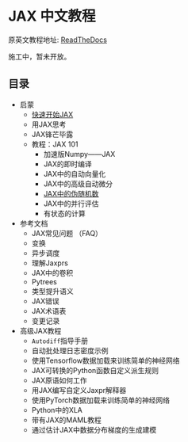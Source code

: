# JAX 中文教程

原英文教程地址: [ReadTheDocs](https://jax.readthedocs.io/en/latest)

施工中，暂未开放。

## 目录

*  启蒙
    * [快速开始JAX](https://github.com/rasin-tsukuba/JAX_chinese_tutorial/blob/main/code/01-%E5%BF%AB%E9%80%9F%E5%BC%80%E5%A7%8B.ipynb)
    * 用JAX思考
    * JAX锋芒毕露
    * 教程：JAX 101
        * 加速版Numpy——JAX 
        * JAX的即时编译
        * JAX中的自动向量化
        * JAX中的高级自动微分
        * [JAX中的伪随机数](https://github.com/rasin-tsukuba/JAX_chinese_tutorial/blob/main/code/1.4.5-JAX%E4%B8%AD%E7%9A%84%E4%BC%AA%E9%9A%8F%E6%9C%BA%E6%95%B0.ipynb)
        * JAX中的并行评估
        * 有状态的计算
* 参考文档
    * JAX常见问题 （FAQ）
    * 变换
    * 异步调度
    * 理解Jaxprs
    * JAX中的卷积
    * Pytrees
    * 类型提升语义
    * JAX错误
    * JAX术语表
    * 变更记录
* 高级JAX教程
    * `Autodiff`指导手册
    * 自动批处理日志密度示例
    * 使用Tensorflow数据加载来训练简单的神经网络
    * JAX可转换的Python函数自定义派生规则
    * JAX原语如何工作
    * 用JAX编写自定义Jaxpr解释器
    * 使用PyTorch数据加载来训练简单的神经网络
    * Python中的XLA
    * 带有JAX的MAML教程
    * 通过估计JAX中数据分布梯度的生成建模